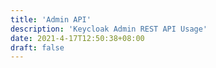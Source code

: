 ```yaml
---
title: 'Admin API'
description: 'Keycloak Admin REST API Usage'
date: 2021-4-17T12:50:38+08:00
draft: false
---
```

